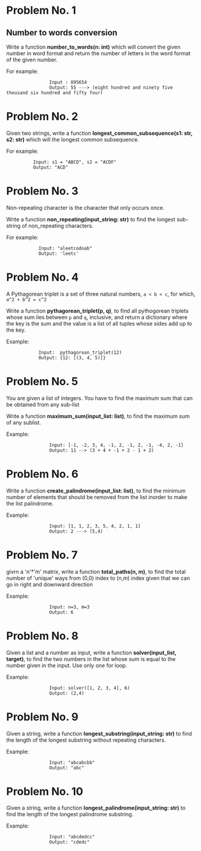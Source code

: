 # Problem No. 1

## Number to words conversion

Write a function **number_to_words(n: int)** which will convert the given number in word format and return the number of letters in the word format of the given number.

For example:
 
                    Input : 895654
                    Output: 55 ---> (eight hundred and ninety five thousand six hundred and fifty four)


# Problem No. 2

Given two strings, write a function **longest_common_subsequence(s1: str, s2: str)** which will the longest common subsequence.

For example: 

              Input: s1 = "ABCD", s2 = "ACDF" 
              Output: "ACD"


# Problem No. 3

Non-repeating character is the character that only occurs once.

Write a function **non_repeating(input_string: str)** to find the longest sub-string of non_repeating characters.

For example:
    
                Input: "aleetcodoab" 
                Output: 'leetc'




# Problem No. 4

A Pythagorean triplet is a set of three natural numbers, `a < b < c`, for which, `a^2 + b^2 = c^2`

Write a function **pythagorean_triplet(p, q)**, to find all pythogorean triplets whose sum lies between `p` and `q`, inclusive, and return a dictionary where the key is the sum and the value is a list of all tuples whose sides add up to the key.

Example:  

                Input:  pythagorean_triplet(12)
                Output: {12: [(3, 4, 5)]}





# Problem No. 5

You are given a list of integers. You have to find the maximum sum that can be obtained from any sub-list

Write a function **maximum_sum(input_list: list)**, to find the maximum sum of any sublist. 

Example:  

                    Input: [-1, -2, 3, 4, -1, 2, -1, 2, -1, -4, 2, -1] 
                    Output: 11 --> (3 + 4 + -1 + 2 - 1 + 2)




# Problem No. 6

Write a function **create_palindrome(input_list: list)**, to find the minimum number of elements that should be removed from the list inorder to make the list palindrome.

Example:  

                    Input: [1, 1, 2, 3, 5, 4, 2, 1, 1] 
                    Output: 2 ---> (5,4)



# Problem No. 7

givrn a 'n'*'m' matrix, write a function **total_paths(n, m)**, to find the total number of 'unique' ways from (0,0) index to (n,m) index given that we can go in right and downward direction

Example:  

                    Input: n=3, m=3 
                    Output: 6





# Problem No. 8

Given a list and a number as input, write a function **solver(input_list, target)**, to find the two numbers in the list whose sum is equal to the number given in the input. Use only one for loop. 

Example:  

                    Input: solver([1, 2, 3, 4], 6) 
                    Output: (2,4)



# Problem No. 9

Given a string, write a function **longest_substring(input_string: str)**  to find the length of the longest substring without repeating characters. 

Example:  

                    Input: "abcabcbb" 
                    Output: "abc"




# Problem No. 10

Given a string, write a function **longest_palindrome(input_string: str)**  to find the length of the longest palindrome substring.

Example:

                    Input: "abcdedcc"
                    Output: "cdedc"
